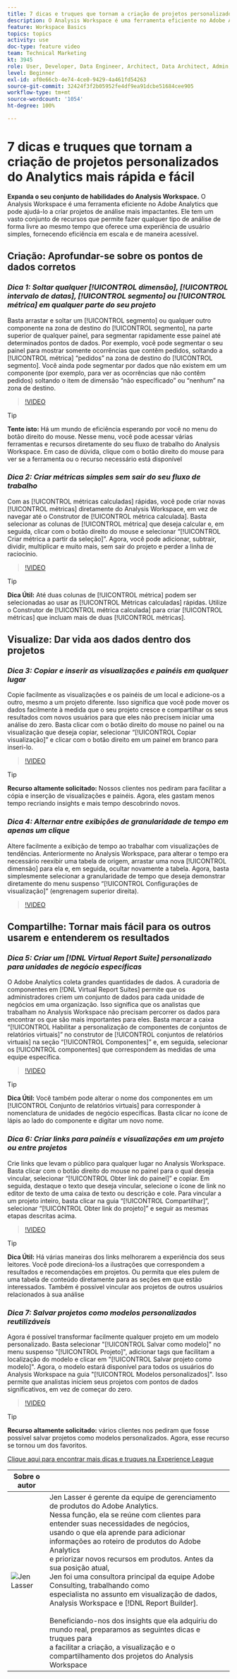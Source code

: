 ```yaml
---
title: 7 dicas e truques que tornam a criação de projetos personalizados do Analytics mais rápida e fácil
description: O Analysis Workspace é uma ferramenta eficiente no Adobe Analytics que pode ajudá-lo a criar projetos de análise mais impactantes. Ele tem um vasto conjunto de recursos que permite fazer qualquer tipo de análise de forma livre ao mesmo tempo que oferece uma experiência de usuário simples, fornecendo eficiência em escala e de maneira acessível.
feature: Workspace Basics
topics: topics
activity: use
doc-type: feature video
team: Technical Marketing
kt: 3945
role: User, Developer, Data Engineer, Architect, Data Architect, Admin, Leader
level: Beginner
exl-id: af0e66cb-4e74-4ce0-9429-4a461fd54263
source-git-commit: 32424f3f2b05952fe4df9ea91dcbe51684cee905
workflow-type: tm+mt
source-wordcount: '1054'
ht-degree: 100%

---
```


# 7 dicas e truques que tornam a criação de projetos personalizados do Analytics mais rápida e fácil

**Expanda o seu conjunto de habilidades do Analysis Workspace.**
O Analysis Workspace é uma ferramenta eficiente no Adobe Analytics que pode ajudá-lo a criar projetos de análise mais impactantes. Ele tem um vasto conjunto de recursos que permite fazer qualquer tipo de análise de forma livre ao mesmo tempo que oferece uma experiência de usuário simples, fornecendo eficiência em escala e de maneira acessível.

## Criação: Aprofundar-se sobre os pontos de dados corretos

### ***Dica 1: Soltar qualquer [!UICONTROL dimensão], [!UICONTROL intervalo de datas], [!UICONTROL segmento] ou [!UICONTROL métrica] em qualquer parte do seu projeto***

Basta arrastar e soltar um [!UICONTROL segmento] ou qualquer outro componente na zona de destino do [!UICONTROL segmento], na parte superior de qualquer painel, para segmentar rapidamente esse painel até determinados pontos de dados. Por exemplo, você pode segmentar o seu painel para mostrar somente ocorrências que contêm pedidos, soltando a [!UICONTROL métrica] “pedidos” na zona de destino do [!UICONTROL segmento]. Você ainda pode segmentar por dados que não existem em um componente (por exemplo, para ver as ocorrências que não contêm pedidos) soltando o item de dimensão “não especificado” ou “nenhum” na zona de destino.

>[!VIDEO](https://video.tv.adobe.com/v/24036/?quality=12)

>[!TIP]
>
>**Tente isto:** Há um mundo de eficiência esperando por você no menu do botão direito do mouse. Nesse menu, você pode acessar várias ferramentas e recursos diretamente do seu fluxo de trabalho do Analysis Workspace. Em caso de dúvida, clique com o botão direito do mouse para ver se a ferramenta ou o recurso necessário está disponível

### ***Dica 2: Criar métricas simples sem sair do seu fluxo de trabalho***

Com as [!UICONTROL métricas calculadas] rápidas, você pode criar novas [!UICONTROL métricas] diretamente do Analysis Workspace, em vez de navegar até o Construtor de [!UICONTROL métrica calculada]. Basta selecionar as colunas de [!UICONTROL métrica] que deseja calcular e, em seguida, clicar com o botão direito do mouse e selecionar “[!UICONTROL Criar métrica a partir da seleção]”. Agora, você pode adicionar, subtrair, dividir, multiplicar e muito mais, sem sair do projeto e perder a linha de raciocínio.

>[!VIDEO](https://video.tv.adobe.com/v/23126/?quality=12)

>[!TIP]
>
>**Dica Útil:** Até duas colunas de [!UICONTROL métrica] podem ser selecionadas ao usar as [!UICONTROL Métricas calculadas] rápidas. Utilize o Construtor de [!UICONTROL métrica calculada] para criar [!UICONTROL métricas] que incluam mais de duas [!UICONTROL métricas].

## Visualize: Dar vida aos dados dentro dos projetos

### ***Dica 3: Copiar e inserir as visualizações e painéis em qualquer lugar***

Copie facilmente as visualizações e os painéis de um local e adicione-os a outro, mesmo a um projeto diferente. Isso significa que você pode mover os dados facilmente à medida que o seu projeto cresce e compartilhar os seus resultados com novos usuários para que eles não precisem iniciar uma análise do zero. Basta clicar com o botão direito do mouse no painel ou na visualização que deseja copiar, selecionar “[!UICONTROL Copiar visualização]” e clicar com o botão direito em um painel em branco para inseri-lo.

>[!VIDEO](https://video.tv.adobe.com/v/23230/?quality=12)

>[!TIP]
>
>**Recurso altamente solicitado:** Nossos clientes nos pediram para facilitar a cópia e inserção de visualizações e painéis. Agora, eles gastam menos tempo recriando insights e mais tempo descobrindo novos.

### ***Dica 4: Alternar entre exibições de granularidade de tempo em apenas um clique***

Altere facilmente a exibição de tempo ao trabalhar com visualizações de tendências. Anteriormente no Analysis Workspace, para alterar o tempo era necessário reexibir uma tabela de origem, arrastar uma nova [!UICONTROL dimensão] para ela e, em seguida, ocultar novamente a tabela. Agora, basta simplesmente selecionar a granularidade de tempo que deseja demonstrar diretamente do menu suspenso “[!UICONTROL Configurações de visualização]” (engrenagem superior direita).

>[!VIDEO](https://video.tv.adobe.com/v/23548/?quality=12)

## Compartilhe: Tornar mais fácil para os outros usarem e entenderem os resultados

### ***Dica 5: Criar um [!DNL Virtual Report Suite] personalizado para unidades de negócio específicas***

O Adobe Analytics coleta grandes quantidades de dados. A curadoria de componentes em [!DNL Virtual Report Suites] permite que os administradores criem um conjunto de dados para cada unidade de negócios em uma organização. Isso significa que os analistas que trabalham no Analysis Workspace não precisam percorrer os dados para encontrar os que são mais importantes para eles. Basta marcar a caixa “[!UICONTROL Habilitar a personalização de componentes de conjuntos de relatórios virtuais]” no construtor de [!UICONTROL conjuntos de relatórios virtuais] na seção “[!UICONTROL Componentes]” e, em seguida, selecionar os [!UICONTROL componentes] que correspondem às medidas de uma equipe específica.

>[!VIDEO](https://video.tv.adobe.com/v/23544/?quality=12)

>[!TIP]
>
>**Dica Útil:** Você também pode alterar o nome dos componentes em um [!UICONTROL Conjunto de relatórios virtuais] para corresponder à nomenclatura de unidades de negócio específicas. Basta clicar no ícone de lápis ao lado do componente e digitar um novo nome.

### ***Dica 6: Criar links para painéis e visualizações em um projeto ou entre projetos***

Crie links que levam o público para qualquer lugar no Analysis Workspace. Basta clicar com o botão direito do mouse no painel para o qual deseja vincular, selecionar “[!UICONTROL Obter link do painel]” e copiar. Em seguida, destaque o texto que deseja vincular, selecione o ícone de link no editor de texto de uma caixa de texto ou descrição e cole. Para vincular a um projeto inteiro, basta clicar na guia “[!UICONTROL Compartilhar]”, selecionar “[!UICONTROL Obter link do projeto]” e seguir as mesmas etapas descritas acima.

>[!VIDEO](https://video.tv.adobe.com/v/23724/?quality=12)

>[!TIP]
>
>**Dica Útil:** Há várias maneiras dos links melhorarem a experiência dos seus leitores. Você pode direcioná-los a ilustrações que correspondem a resultados e recomendações em projetos. Ou permita que eles pulem de uma tabela de conteúdo diretamente para as seções em que estão interessados. Também é possível vincular aos projetos de outros usuários relacionados à sua análise

### ***Dica 7: Salvar projetos como modelos personalizados reutilizáveis***

Agora é possível transformar facilmente qualquer projeto em um modelo personalizado. Basta selecionar &quot;[!UICONTROL Salvar como modelo]&quot; no menu suspenso &quot;[!UICONTROL Projeto]&quot;, adicionar tags que facilitam a localização do modelo e clicar em &quot;[!UICONTROL Salvar projeto como modelo]&quot;. Agora, o modelo estará disponível para todos os usuários do Analysis Workspace na guia &quot;[!UICONTROL Modelos personalizados]&quot;. Isso permite que analistas iniciem seus projetos com pontos de dados significativos, em vez de começar do zero.

>[!VIDEO](https://video.tv.adobe.com/v/23231/?quality=12)

>[!TIP]
>
>**Recurso altamente solicitado:** vários clientes nos pediram que fosse possível salvar projetos como modelos personalizados. Agora, esse recurso se tornou um dos favoritos.

[Clique aqui para encontrar mais dicas e truques na Experience League](https://experienceleague.adobe.com/?search=tips&amp;lang=pt-BR#recommended/solutions/analytics)

| Sobre o autor |  |
|------------|------------|
| ![Jen Lasser](assets/jlasser-headshot-s.jpg) | Jen Lasser é gerente da equipe de gerenciamento de produtos do Adobe Analytics. <br> Nessa função, ela se reúne com clientes para entender suas necessidades de negócios, <br>usando o que ela aprende para adicionar informações ao roteiro de produtos do Adobe Analytics <br>e priorizar novos recursos em produtos. Antes da sua posição atual, <br>Jen foi uma consultora principal da equipe Adobe Consulting, trabalhando como <br>especialista no assunto em visualização de dados, Analysis Workspace e [!DNL Report Builder]. <br><br>Beneficiando-nos dos insights que ela adquiriu do mundo real, preparamos as seguintes dicas e truques para <br>a facilitar a criação, a visualização e o compartilhamento dos projetos do Analysis Workspace |
